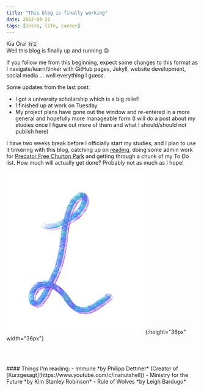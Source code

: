 ```yaml
---
title: "This blog is finally working"
date: 2022-04-21
tags: [intro, life, career]
---
```


Kia Ora! :new_zealand:  
Well this blog is finally up and running :relieved: 

If you follow me from this beginning, expect some changes to this format as I navigate/learn/tinker with GitHub pages, Jekyll, website development, social media ... well everything I guess.  

Some updates from the last post: 
- I got a university scholarship which is a big relief!
- I finished up at work on Tuesday
- My project plans have gone out the window and re-entered in a more general and hopefully more manageable form (I will do a post about my studies once I figure out more of them and what I should/should not publish here)

I have two weeks break before I officially start my studies, and I plan to use it tinkering with this blog, catching up on <a href="#reading">reading</a>, doing some admin work for [Predator Free Churton Park](https://www.facebook.com/predatorfreechurtonpark/) and getting through a chunk of my To Do list. How much will actually get done? Probably not as much as I hope!


![blog_sign_off.png](/images/blog_sign_off.png){:height="36px" width="36px"}

<br/><br/>
<p id="reading"> </p>
#### Things I'm reading: 
- Immune *by Philipp Dettmer* (Creator of [Kurzgesagt](https://www.youtube.com/c/inanutshell))
- Ministry for the Future *by Kim Stanley Robinson*
- Rule of Wolves *by Leigh Bardugo*
